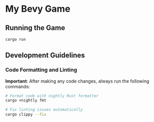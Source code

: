 # My Bevy Game

## Running the Game

```bash
cargo run
```

## Development Guidelines

### Code Formatting and Linting

**Important**: After making any code changes, always run the following commands:

```bash
# Format code with nightly Rust formatter
cargo +nightly fmt

# Fix linting issues automatically
cargo clippy --fix
```
